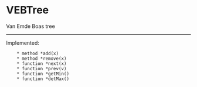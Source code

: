 # VEBTree
Van Emde Boas tree
___
Implemented:

        * method *add(x)
        * method *remove(x)
        * function *next(x)
        * function *prev(v)
        * function *getMin()
        * function *detMax()
